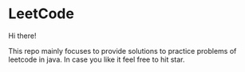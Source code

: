 # LeetCode

Hi there!

This repo mainly focuses to provide solutions to practice problems of leetcode in java. In case you like it feel free to hit star.
